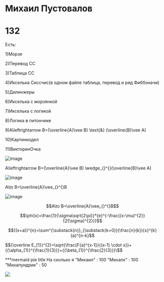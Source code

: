 # Михаил Пустовалов 
# 132
Есть:

1)Морзе

2)Перевод СС

3)Таблица СС

4)Икселька Сиссчис(в одном файле таблица, перевод и ряд Фиббоначи)

5)Дилинжеры

6)Икселька с морзянкой

7)Икселька с логикой

8)Логика в питончике

9)A\leftrightarrow B=(\overline{A}\vee B) \text{&} (\overline{B}\vee A)

10)Картинкодел

11)ВикторинОчка

![image](https://user-images.githubusercontent.com/114387840/200456983-c4dbc06b-9ea9-4a3a-acaa-a63395c97d03.png)

A\leftrightarrow B=(\overline{A}\vee B) \wedge_{}^{}(\overline{B}\vee A)

![image](https://user-images.githubusercontent.com/114387840/200457402-5fe8da3b-0d80-413c-a626-d8a1a4e55a69.png)

A\to B=\overline{A}\vee_{}^{}B

![image](https://user-images.githubusercontent.com/114387840/200457658-222ddaff-81bf-4d2f-8353-456e039b3e30.png)

$$A\to B=\overline{A}\vee_{}^{}B$$

$$\phi(x)=\frac{1}{\sigma\sqrt{2\pi}}*{e}^{-\frac{(x-\mu)^{2}}{2{\sigma}^{2}}}$$

$${(x+a)}^{n}=\sum^{\substack{n}}_{\substack{k=0}}(\frac{n}{k}){x}^{k}{a}^{n-k}$$

$${\overline E_{1}}^{2}=\sqrt{\frac{F{a}^{x-1}}{(x-1) \cdot x}}+{{\alpha_{1}}^{\frac{1}{3}}}+{{\beta_{1}}^{\frac{2}{3}}}\$$

***mermaid
pie title На сколько я
    "Михаил" : 100
    "Михалк" : 100
    "Михапундрик" : 50

[![](https://mermaid.ink/img/pako:eNp1U8tO20AU_ZXRrIoUWGSZBRIiH1AFVtgsJrYJqMSJQrJAdqQQWnUBCPWxqpBatWyRzMNKCEn4hTt_xLkzExCG2pLHcx_nnnNGk8igFUayIhsd1d4Vm1U_FnjWPtBPyinTZ3qA75DmerDkUsvLqyn94pigR6TndMtFNNXf9CBVCf0uBvvvdE4NbO7WMU3Sejmhi2LUtdbL6FVlzxas6K9YjvRQn27bvCob7AvKGZ3uBF3RPT1gCxIlYaiMaAYZ6MKa6XOB3y92VFp7S1B_xviRJZbQ5WLzjhQmDCSAYyB0p42E_r4Oua6GQNu6R_8Mdzbp3vC5YUPuin5TJmgsaALqE6vgGuEhVohc6GbEqvfacrxOYdGmKqqd1jp3hp5VtmJEmKFjfV4S0IqhQJwJ-oHEjBMOI7TSTcGYcjaK-6b6mB70SRr4sa1b5zqYkBlSE-MSwx_Zg2VpC3UFsmY87-HK3NiTc5JlpyLwXg6Dq5590SeOYGAIfofz0AInDMn_8khrb93LHFINSB89-gMHRkbeKdsP82VJNqNOU-2FuDkJF_uyuxs1I19W8Buqzidf-nEfdarXbW0cxoGsdDu9qCR77VB1o-qewoVrysqO2j9AtK3irVZrse8_AaPM_bk?type=png)](https://mermaid.live/edit#pako:eNp1U8tO20AU_ZXRrIoUWGSZBRIiH1AFVtgsJrYJqMSJQrJAdqQQWnUBCPWxqpBatWyRzMNKCEn4hTt_xLkzExCG2pLHcx_nnnNGk8igFUayIhsd1d4Vm1U_FnjWPtBPyinTZ3qA75DmerDkUsvLqyn94pigR6TndMtFNNXf9CBVCf0uBvvvdE4NbO7WMU3Sejmhi2LUtdbL6FVlzxas6K9YjvRQn27bvCob7AvKGZ3uBF3RPT1gCxIlYaiMaAYZ6MKa6XOB3y92VFp7S1B_xviRJZbQ5WLzjhQmDCSAYyB0p42E_r4Oua6GQNu6R_8Mdzbp3vC5YUPuin5TJmgsaALqE6vgGuEhVohc6GbEqvfacrxOYdGmKqqd1jp3hp5VtmJEmKFjfV4S0IqhQJwJ-oHEjBMOI7TSTcGYcjaK-6b6mB70SRr4sa1b5zqYkBlSE-MSwx_Zg2VpC3UFsmY87-HK3NiTc5JlpyLwXg6Dq5590SeOYGAIfofz0AInDMn_8khrb93LHFINSB89-gMHRkbeKdsP82VJNqNOU-2FuDkJF_uyuxs1I19W8Buqzidf-nEfdarXbW0cxoGsdDu9qCR77VB1o-qewoVrysqO2j9AtK3irVZrse8_AaPM_bk)
